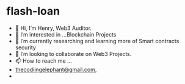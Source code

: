 # flash-loan
- 👋 Hi, I’m Henry, Web3 Auditor.
- 👀 I’m interested in ...Blockchain Projects
- 🌱 I’m currently researching and learning more of Smart contracts security
- 💞️ I’m looking to collaborate on Web3 Projects.
- 📫 How to reach me ...
- thecodiingelephant@gmail.com,
- 

<!---
kodakr/kodakr is a ✨ special ✨ repository because its `README.md` (this file) appears on your GitHub profile.
You can click the Preview link to take a look at your changes.
--->

